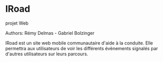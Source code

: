 # IRoad
projet Web

Authors: Rémy Delmas - Gabriel Bolzinger

IRoad est un site web mobile communautaire d'aide à la conduite. Elle permettra aux utilisateurs de voir les différents évènements signalés par d'autres utilisateurs sur leurs parcours.  
